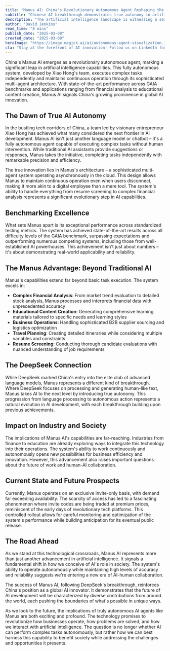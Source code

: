 ```yaml
---
title: "Manus AI: China's Revolutionary Autonomous Agent Reshaping the Future of Artificial Intelligence"
subtitle: "Chinese AI breakthrough demonstrates true autonomy in artificial intelligence"
description: "The artificial intelligence landscape is witnessing a seismic shift with the emergence of Manus AI, China's latest breakthrough in autonomous AI agents. Following the groundbreaking success of DeepSeek, Manus AI represents a quantum leap in artificial intelligence capabilities, pushing the boundaries of what autonomous systems can achieve. This remarkable development signals China's growing prominence in the global AI race and introduces a new paradigm in how we interact with artificial intelligence."
author: "David Jenkins"
read_time: "8 mins"
publish_date: "2025-03-08"
created_date: "2025-03-08"
heroImage: "https://image.magick.ai/ai/autonomous-agent-visualization.jpg"
cta: "Stay at the forefront of AI innovation! Follow us on LinkedIn for exclusive insights into groundbreaking developments like Manus AI and be the first to know about the latest advancements in autonomous artificial intelligence."
---
```


China's Manus AI emerges as a revolutionary autonomous agent, marking a significant leap in artificial intelligence capabilities. This fully autonomous system, developed by Xiao Hong's team, executes complex tasks independently and maintains continuous operation through its sophisticated multi-agent architecture. With state-of-the-art performance across GAIA benchmarks and applications ranging from financial analysis to educational content creation, Manus AI signals China's growing prominence in global AI innovation.

## The Dawn of True AI Autonomy

In the bustling tech corridors of China, a team led by visionary entrepreneur Xiao Hong has achieved what many considered the next frontier in AI development. Manus AI isn't just another language model or chatbot – it's a fully autonomous agent capable of executing complex tasks without human intervention. While traditional AI assistants provide suggestions or responses, Manus takes the initiative, completing tasks independently with remarkable precision and efficiency.

The true innovation lies in Manus's architecture – a sophisticated multi-agent system operating asynchronously in the cloud. This design allows Manus to maintain continuous operation even when users disconnect, making it more akin to a digital employee than a mere tool. The system's ability to handle everything from resume screening to complex financial analysis represents a significant evolutionary step in AI capabilities.

## Benchmarking Excellence

What sets Manus apart is its exceptional performance across standardized testing metrics. The system has achieved state-of-the-art results across all difficulty levels of the GAIA benchmark, surpassing expectations and outperforming numerous competing systems, including those from well-established AI powerhouses. This achievement isn't just about numbers – it's about demonstrating real-world applicability and reliability.

## The Manus Advantage: Beyond Traditional AI

Manus's capabilities extend far beyond basic task execution. The system excels in:

- **Complex Financial Analysis**: From market trend evaluation to detailed stock analysis, Manus processes and interprets financial data with unprecedented accuracy
- **Educational Content Creation**: Generating comprehensive learning materials tailored to specific needs and learning styles
- **Business Operations**: Handling sophisticated B2B supplier sourcing and logistics optimization
- **Travel Planning**: Creating detailed itineraries while considering multiple variables and constraints
- **Resume Screening**: Conducting thorough candidate evaluations with nuanced understanding of job requirements

## The DeepSeek Connection

While DeepSeek marked China's entry into the elite club of advanced language models, Manus represents a different kind of breakthrough. Where DeepSeek focuses on processing and generating human-like text, Manus takes AI to the next level by introducing true autonomy. This progression from language processing to autonomous action represents a natural evolution in AI development, with each breakthrough building upon previous achievements.

## Impact on Industry and Society

The implications of Manus AI's capabilities are far-reaching. Industries from finance to education are already exploring ways to integrate this technology into their operations. The system's ability to work continuously and autonomously opens new possibilities for business efficiency and innovation. However, this advancement also raises important questions about the future of work and human-AI collaboration.

## Current State and Future Prospects

Currently, Manus operates on an exclusive invite-only basis, with demand far exceeding availability. The scarcity of access has led to a fascinating phenomenon where invite codes are being traded at premium prices, reminiscent of the early days of revolutionary tech platforms. This controlled rollout allows for careful monitoring and optimization of the system's performance while building anticipation for its eventual public release.

## The Road Ahead

As we stand at this technological crossroads, Manus AI represents more than just another advancement in artificial intelligence. It signals a fundamental shift in how we conceive of AI's role in society. The system's ability to operate autonomously while maintaining high levels of accuracy and reliability suggests we're entering a new era of AI-human collaboration.

The success of Manus AI, following DeepSeek's breakthrough, reinforces China's position as a global AI innovator. It demonstrates that the future of AI development will be characterized by diverse contributions from around the world, each pushing the boundaries of what's possible in unique ways.

As we look to the future, the implications of truly autonomous AI agents like Manus are both exciting and profound. The technology promises to revolutionize how businesses operate, how problems are solved, and how we interact with artificial intelligence. The question is no longer whether AI can perform complex tasks autonomously, but rather how we can best harness this capability to benefit society while addressing the challenges and opportunities it presents.